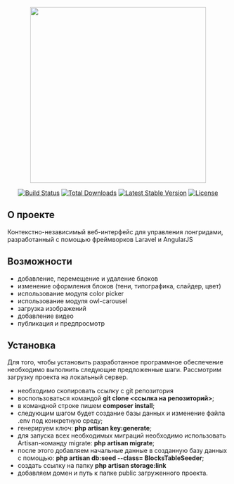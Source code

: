 <p align="center"><img src="https://res.cloudinary.com/dtfbvvkyp/image/upload/v1566331377/laravel-logolockup-cmyk-red.svg" width="400"></p>

<p align="center">
<a href="https://travis-ci.org/laravel/framework"><img src="https://travis-ci.org/laravel/framework.svg" alt="Build Status"></a>
<a href="https://packagist.org/packages/laravel/framework"><img src="https://poser.pugx.org/laravel/framework/d/total.svg" alt="Total Downloads"></a>
<a href="https://packagist.org/packages/laravel/framework"><img src="https://poser.pugx.org/laravel/framework/v/stable.svg" alt="Latest Stable Version"></a>
<a href="https://packagist.org/packages/laravel/framework"><img src="https://poser.pugx.org/laravel/framework/license.svg" alt="License"></a>
</p>



## О проекте

Контекстно-независимый веб-интерфейс для управления лонгридами, разработанный с помощью фреймворков Laravel и AngularJS


## Возможности

- добавление, перемещение и удаление блоков
- изменение оформления блоков (тени, типографика, слайдер, цвет)
- использование модуля color picker
- использование модуля owl-carousel
- загрузка изображений
- добавление видео
- публикация и предпросмотр


## Установка

Для того, чтобы установить разработанное программное обеспечение необходимо выполнить следующие предложенные шаги. Рассмотрим загрузку проекта на локальный сервер.

- необходимо скопировать ссылку с git репозитория
- воспользоваться командой **git clone <**ссылка на репозиторий**>**;
- в командной строке пишем **composer install**;
- следующим шагом будет создание базы данных и изменение файла .env под конкретную среду;
- генерируем ключ: **php artisan key:generate**;
- для запуска всех необходимых миграций необходимо использовать Artisan-команду migrate: **php artisan migrate**;
- после этого добавляем начальные данные в созданную базу данных с помощью: **php artisan db:seed --class= BlocksTableSeeder**;
- создать ссылку на папку **php artisan storage:link**
- добавляем домен и путь к папке public загруженного проекта. 
